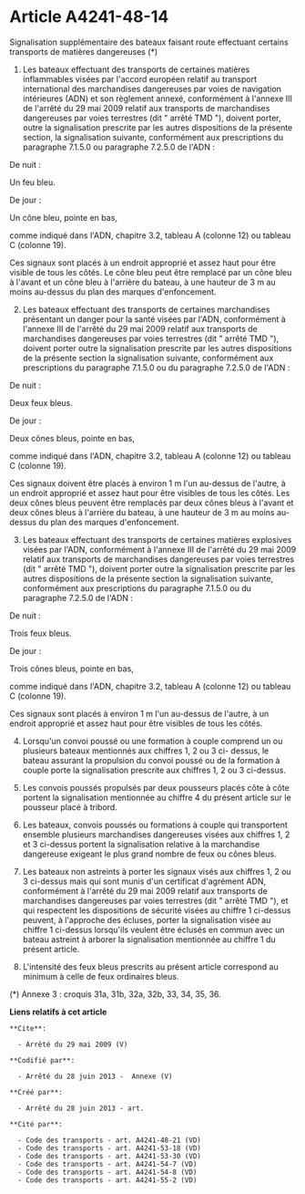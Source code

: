 # Article A4241-48-14

Signalisation supplémentaire des bateaux faisant route effectuant certains transports de matières dangereuses (*) 

1. Les bateaux effectuant des transports de certaines matières inflammables visées par l'accord européen relatif au transport
international des marchandises dangereuses par voies de navigation intérieures (ADN) et son règlement annexé, conformément à
l'annexe III de l'arrêté du 29 mai 2009 relatif aux transports de marchandises dangereuses par voies terrestres (dit " arrêté
TMD "), doivent porter, outre la signalisation prescrite par les autres dispositions de la présente section, la signalisation
suivante, conformément aux prescriptions du paragraphe 7.1.5.0 ou paragraphe 7.2.5.0 de l'ADN : 

De nuit : 

Un feu bleu. 

De jour : 

Un cône bleu, pointe en bas, 

comme indiqué dans l'ADN, chapitre 3.2, tableau A (colonne 12) ou tableau C (colonne 19). 

Ces signaux sont placés à un endroit approprié et assez haut pour être visible de tous les côtés. Le cône bleu peut être
remplacé par un cône bleu à l'avant et un cône bleu à l'arrière du bateau, à une hauteur de 3 m au moins au-dessus du plan
des marques d'enfoncement. 

2. Les bateaux effectuant des transports de certaines marchandises présentant un danger pour la santé visées par l'ADN,
conformément à l'annexe III de l'arrêté du 29 mai 2009 relatif aux transports de marchandises dangereuses par voies
terrestres (dit " arrêté TMD "), doivent porter outre la signalisation prescrite par les autres dispositions de la présente
section la signalisation suivante, conformément aux prescriptions du paragraphe 7.1.5.0 ou du paragraphe 7.2.5.0 de l'ADN : 

De nuit : 

Deux feux bleus. 

De jour : 

Deux cônes bleus, pointe en bas, 

comme indiqué dans l'ADN, chapitre 3.2, tableau A (colonne 12) ou tableau C (colonne 19). 

Ces signaux doivent être placés à environ 1 m l'un au-dessus de l'autre, à un endroit approprié et assez haut pour être
visibles de tous les côtés. Les deux cônes bleus peuvent être remplacés par deux cônes bleus à l'avant et deux cônes bleus à
l'arrière du bateau, à une hauteur de 3 m au moins au-dessus du plan des marques d'enfoncement. 

3. Les bateaux effectuant des transports de certaines matières explosives visées par l'ADN, conformément à l'annexe III de
l'arrêté du 29 mai 2009 relatif aux transports de marchandises dangereuses par voies terrestres (dit " arrêté TMD "), doivent
porter outre la signalisation prescrite par les autres dispositions de la présente section la signalisation suivante,
conformément aux prescriptions du paragraphe 7.1.5.0 ou du paragraphe 7.2.5.0 de l'ADN : 

De nuit : 

Trois feux bleus. 

De jour : 

Trois cônes bleus, pointe en bas, 

comme indiqué dans l'ADN, chapitre 3.2, tableau A (colonne 12) ou tableau C (colonne 19). 

Ces signaux sont placés à environ 1 m l'un au-dessus de l'autre, à un endroit approprié et assez haut pour être visibles de
tous les côtés. 

4. Lorsqu'un convoi poussé ou une formation à couple comprend un ou plusieurs bateaux mentionnés aux chiffres 1, 2 ou 3 ci-
dessus, le bateau assurant la propulsion du convoi poussé ou de la formation à couple porte la signalisation prescrite aux
chiffres 1, 2 ou 3 ci-dessus. 

5. Les convois poussés propulsés par deux pousseurs placés côte à côte portent la signalisation mentionnée au chiffre 4 du
présent article sur le pousseur placé à tribord. 

6. Les bateaux, convois poussés ou formations à couple qui transportent ensemble plusieurs marchandises dangereuses visées
aux chiffres 1, 2 et 3 ci-dessus portent la signalisation relative à la marchandise dangereuse exigeant le plus grand nombre
de feux ou cônes bleus. 

7. Les bateaux non astreints à porter les signaux visés aux chiffres 1, 2 ou 3 ci-dessus mais qui sont munis d'un certificat
d'agrément ADN, conformément à l'arrêté du 29 mai 2009 relatif aux transports de marchandises dangereuses par voies
terrestres (dit " arrêté TMD "), et qui respectent les dispositions de sécurité visées au chiffre 1 ci-dessus peuvent, à
l'approche des écluses, porter la signalisation visée au chiffre 1 ci-dessus lorsqu'ils veulent être éclusés en commun avec
un bateau astreint à arborer la signalisation mentionnée au chiffre 1 du présent article. 

8. L'intensité des feux bleus prescrits au présent article correspond au minimum à celle de feux ordinaires bleus. 

(*) Annexe 3 : croquis 31a, 31b, 32a, 32b, 33, 34, 35, 36.

**Liens relatifs à cet article**

	**Cite**:

	  - Arrêté du 29 mai 2009 (V)

	**Codifié par**:

	  - Arrêté du 28 juin 2013 -  Annexe (V)

	**Créé par**:

	  - Arrêté du 28 juin 2013 - art.

	**Cité par**:

	  - Code des transports - art. A4241-48-21 (VD)
	  - Code des transports - art. A4241-53-18 (VD)
	  - Code des transports - art. A4241-53-30 (VD)
	  - Code des transports - art. A4241-54-7 (VD)
	  - Code des transports - art. A4241-54-8 (VD)
	  - Code des transports - art. A4241-55-2 (VD)
